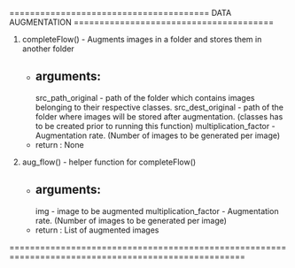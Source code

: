 
=======================================  DATA AUGMENTATION  =======================================

1. completeFlow() - Augments images in a folder and stores them in another folder
    - arguments:
        -
        src_path_original - path of the folder which contains images belonging to their respective classes.
        src_dest_original - path of the folder where images will be stored after augmentation. (classes has to be created prior to running this function)
        multiplication_factor - Augmentation rate. (Number of images to be generated per image)
    - return : None

2. aug_flow() - helper function for completeFlow()
    - arguments:
        -
        img - image to be augmented
        multiplication_factor - Augmentation rate. (Number of images to be generated per image)
    - return : List of augmented images

====================================================================================================            
